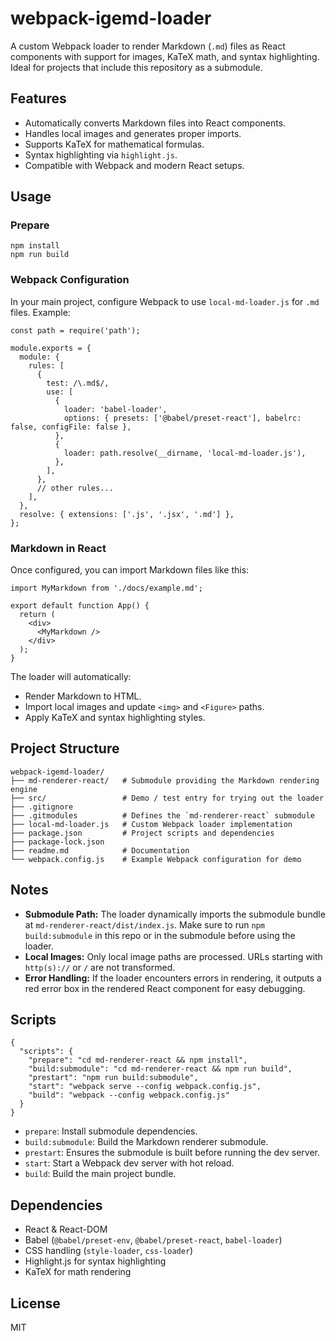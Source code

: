 # webpack-igemd-loader

A custom Webpack loader to render Markdown (`.md`) files as React components with support for images, KaTeX math, and syntax highlighting. Ideal for projects that include this repository as a submodule.

## Features

- Automatically converts Markdown files into React components.
- Handles local images and generates proper imports.
- Supports KaTeX for mathematical formulas.
- Syntax highlighting via `highlight.js`.
- Compatible with Webpack and modern React setups.

## Usage

### Prepare

```
npm install
npm run build
```

### Webpack Configuration

In your main project, configure Webpack to use `local-md-loader.js` for `.md` files. Example:

```
const path = require('path');

module.exports = {
  module: {
    rules: [
      {
        test: /\.md$/,
        use: [
          {
            loader: 'babel-loader',
            options: { presets: ['@babel/preset-react'], babelrc: false, configFile: false },
          },
          {
            loader: path.resolve(__dirname, 'local-md-loader.js'),
          },
        ],
      },
      // other rules...
    ],
  },
  resolve: { extensions: ['.js', '.jsx', '.md'] },
};
```

### Markdown in React

Once configured, you can import Markdown files like this:

```
import MyMarkdown from './docs/example.md';

export default function App() {
  return (
    <div>
      <MyMarkdown />
    </div>
  );
}
```

The loader will automatically:

- Render Markdown to HTML.
- Import local images and update `<img>` and `<Figure>` paths.
- Apply KaTeX and syntax highlighting styles.

## Project Structure

```
webpack-igemd-loader/
├── md-renderer-react/   # Submodule providing the Markdown rendering engine
├── src/                 # Demo / test entry for trying out the loader
├── .gitignore
├── .gitmodules          # Defines the `md-renderer-react` submodule
├── local-md-loader.js   # Custom Webpack loader implementation
├── package.json         # Project scripts and dependencies
├── package-lock.json
├── readme.md            # Documentation
└── webpack.config.js    # Example Webpack configuration for demo
```

## Notes

- **Submodule Path:** The loader dynamically imports the submodule bundle at `md-renderer-react/dist/index.js`. Make sure to run  `npm build:submodule` in this repo or in the submodule before using the loader.
- **Local Images:** Only local image paths are processed. URLs starting with `http(s)://` or `/` are not transformed.
- **Error Handling:** If the loader encounters errors in rendering, it outputs a red error box in the rendered React component for easy debugging.

## Scripts

```
{
  "scripts": {
    "prepare": "cd md-renderer-react && npm install",
    "build:submodule": "cd md-renderer-react && npm run build",
    "prestart": "npm run build:submodule",
    "start": "webpack serve --config webpack.config.js",
    "build": "webpack --config webpack.config.js"
  }
}
```

- `prepare`: Install submodule dependencies.
- `build:submodule`: Build the Markdown renderer submodule.
- `prestart`: Ensures the submodule is built before running the dev server.
- `start`: Start a Webpack dev server with hot reload.
- `build`: Build the main project bundle.

## Dependencies

- React & React-DOM
- Babel (`@babel/preset-env`, `@babel/preset-react`, `babel-loader`)
- CSS handling (`style-loader`, `css-loader`)
- Highlight.js for syntax highlighting
- KaTeX for math rendering

## License

MIT